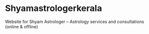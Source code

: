 # Shyamastrologerkerala
Website for Shyam Astrologer – Astrology services and consultations (online &amp; offline)
